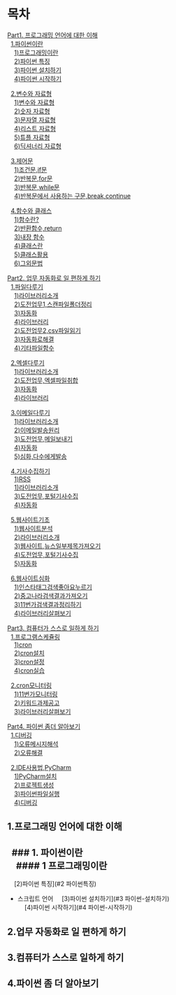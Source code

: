 # 목차 
[Part1. 프로그래밍 언어에 대한 이해](#1.프로그래밍-언어에-대한-이해)  
&nbsp;&nbsp;[1.파이썬이란](#1.-파이썬이란)   
&nbsp;&nbsp;&nbsp;&nbsp;[1)프로그래밍이란](#1-프로그래밍이란)   
&nbsp;&nbsp;&nbsp;&nbsp;[2)파이썬 특징](#2-파이썬특징)   
&nbsp;&nbsp;&nbsp;&nbsp;[3)파이썬 설치하기](#3-파이썬-설치하기)   
&nbsp;&nbsp;&nbsp;&nbsp;[4)파이썬 시작하기](#4-파이썬-시작하기)    

&nbsp;&nbsp;[2.변수와 자료형](#2.-변수와-자료형)   
&nbsp;&nbsp;&nbsp;&nbsp;[1)변수와 자료형](#1-변수와-자료형)   
&nbsp;&nbsp;&nbsp;&nbsp;[2)숫자 자료형](#2-숫자-자료형)   
&nbsp;&nbsp;&nbsp;&nbsp;[3)문자열 자료형](#3-문자열-자료형)   
&nbsp;&nbsp;&nbsp;&nbsp;[4)리스트 자료형](#4-리스트-자료형)   
&nbsp;&nbsp;&nbsp;&nbsp;[5)튜플 자료형](#5-튜플-자료형)   
&nbsp;&nbsp;&nbsp;&nbsp;[6)딕셔너리 자료형](#6-딕셔너리-자료형)   

&nbsp;&nbsp;[3.제어문](#3.-제어문)   
&nbsp;&nbsp;&nbsp;&nbsp;[1)조건문,if문](#1-조건문,if문)   
&nbsp;&nbsp;&nbsp;&nbsp;[2)반복문,for문](#2-반복문,for문)   
&nbsp;&nbsp;&nbsp;&nbsp;[3)반복문,while문](#3-반복문,while문)   
&nbsp;&nbsp;&nbsp;&nbsp;[4)반복문에서 사용하는 구문,break,continue](#4-반복문에서-사용하는-구문,break,continue)   

&nbsp;&nbsp;[4.함수와 클래스](#4.-함수와-클래스)   
&nbsp;&nbsp;&nbsp;&nbsp;[1)함수란?](#1-함수란?)   
&nbsp;&nbsp;&nbsp;&nbsp;[2)반환함수,return](#2-반환함수,return)   
&nbsp;&nbsp;&nbsp;&nbsp;[3)내장 함수](#3-내장-함수)   
&nbsp;&nbsp;&nbsp;&nbsp;[4)클래스란](#4-클래스란)   
&nbsp;&nbsp;&nbsp;&nbsp;[5)클래스활용](#5-클래스활용)   
&nbsp;&nbsp;&nbsp;&nbsp;[6)그외문법](#6-그외문법)   

[Part2. 업무 자동화로 일 편하게 하기](#2.업무-자동화로-일-편하게-하기)   
&nbsp;&nbsp;[1.파일다루기](#1.-파일다루기)   
&nbsp;&nbsp;&nbsp;&nbsp;[1)라이브러리소개](#1-라이브러리소개)   
&nbsp;&nbsp;&nbsp;&nbsp;[2)도전업무1,스캔파일폴더정리](#2-도전업무1,스캔파일폴더정리)   
&nbsp;&nbsp;&nbsp;&nbsp;[3)자동화](#3-자동화)   
&nbsp;&nbsp;&nbsp;&nbsp;[4)라이브러리](#4-라이브러리)   
&nbsp;&nbsp;&nbsp;&nbsp;[2)도전업무2,csv파일읽기](#2-도전업무2,csv파일읽기)   
&nbsp;&nbsp;&nbsp;&nbsp;[3)자동화로해결](#3-자동화로해결)   
&nbsp;&nbsp;&nbsp;&nbsp;[4)기타파일함수](#4-기타파일함수) 

&nbsp;&nbsp;[2.엑셀다루기](#2.-엑셀다루기)   
&nbsp;&nbsp;&nbsp;&nbsp;[1)라이브러리소개](#1-라이브러리소개)   
&nbsp;&nbsp;&nbsp;&nbsp;[2)도전업무,엑셀파일취합](#2-도전업무,엑셀파일취합)   
&nbsp;&nbsp;&nbsp;&nbsp;[3)자동화](#3-자동화)   
&nbsp;&nbsp;&nbsp;&nbsp;[4)라이브러리](#4-라이브러리)    

&nbsp;&nbsp;[3.이메일다루기](#3.-이메일다루기)   
&nbsp;&nbsp;&nbsp;&nbsp;[1)라이브러리소개](#1-라이브러리소개)   
&nbsp;&nbsp;&nbsp;&nbsp;[2)이메일발송원리](#2-이메일발송원리)   
&nbsp;&nbsp;&nbsp;&nbsp;[3)도전업무,메일보내기](#3-도전업무,메일보내기)   
&nbsp;&nbsp;&nbsp;&nbsp;[4)자동화](#4-자동화)   
&nbsp;&nbsp;&nbsp;&nbsp;[5)심화,다수에게발송](#5-심화,다수에게발송)    

&nbsp;&nbsp;[4.기사수집하기](#4.-기사수집하기)   
&nbsp;&nbsp;&nbsp;&nbsp;[1)RSS](#1-RSS)   
&nbsp;&nbsp;&nbsp;&nbsp;[1)라이브러리소개](#1-라이브러리소개)    
&nbsp;&nbsp;&nbsp;&nbsp;[3)도전업무,포털기사수집](#3-도전업무,포털기사수집)   
&nbsp;&nbsp;&nbsp;&nbsp;[4)자동화](#4-자동화)     

&nbsp;&nbsp;[5.웹사이트기초](#5.-웹사이트기초)   
&nbsp;&nbsp;&nbsp;&nbsp;[1)웹사이트분석](#1-웹사이트분석)   
&nbsp;&nbsp;&nbsp;&nbsp;[2)라이브러리소개](#2-라이브러리소개)    
&nbsp;&nbsp;&nbsp;&nbsp;[3)웹사이트,뉴스일부제목가져오기](#3-웹사이트,뉴스일부제목가져오기)    
&nbsp;&nbsp;&nbsp;&nbsp;[4)도전업무,포털기사수집](#4-도전업무,포털기사수집)   
&nbsp;&nbsp;&nbsp;&nbsp;[5)자동화](#5-자동화)     

&nbsp;&nbsp;[6.웹사이트심화](#6.-웹사이트심화)   
&nbsp;&nbsp;&nbsp;&nbsp;[1)인스타태그검색좋아요누르기](#1-인스타태그검색좋아요누르기)   
&nbsp;&nbsp;&nbsp;&nbsp;[2)중고나라검색결과가져오기](#2-중고나라검색결과가져오기)    
&nbsp;&nbsp;&nbsp;&nbsp;[3)11번가검색결과정리하기](#3-11번가검색결과정리하기)      
&nbsp;&nbsp;&nbsp;&nbsp;[4)라이브러리살펴보기](#4-라이브러리살펴보기)     

[Part3. 컴퓨터가 스스로 일하게 하기](#3.컴퓨터가-스스로-일하게-하기)     
&nbsp;&nbsp;[1.프로그램스케쥴링](#1.-프로그램스케쥴링)   
&nbsp;&nbsp;&nbsp;&nbsp;[1)cron](#1-cron)   
&nbsp;&nbsp;&nbsp;&nbsp;[2)cron설치](#2-cron설치)   
&nbsp;&nbsp;&nbsp;&nbsp;[3)cron설정](#3-cron설정)   
&nbsp;&nbsp;&nbsp;&nbsp;[4)cron실습](#4-cron실습)    

&nbsp;&nbsp;[2.cron모니터링](#2.-cron모니터링)   
&nbsp;&nbsp;&nbsp;&nbsp;[1)11번가모니터링](#1-11번가모니터링)   
&nbsp;&nbsp;&nbsp;&nbsp;[2)키워드과제공고](#2-키워드과제공고)   
&nbsp;&nbsp;&nbsp;&nbsp;[3)라이브러리살펴보기](#3-라이브러리살펴보기)    

[Part4. 파이썬 좀더 알아보기](#4.파이썬-좀-더-알아보기)    
&nbsp;&nbsp;[1.디버깅](#1.-디버깅)   
&nbsp;&nbsp;&nbsp;&nbsp;[1)오류메시지해석](#1-오류메시지해석)   
&nbsp;&nbsp;&nbsp;&nbsp;[2)오류해결](#2-오류해결)   

&nbsp;&nbsp;[2.IDE사용법,PyCharm](#2.-IDE사용법,PyCharm)   
&nbsp;&nbsp;&nbsp;&nbsp;[1)PyCharm설치](#1-PyCharm설치)   
&nbsp;&nbsp;&nbsp;&nbsp;[2)프로젝트생성](#2-프로젝트생성)   
&nbsp;&nbsp;&nbsp;&nbsp;[3)파이썬파일실행](#3-파이썬파일실행)     
&nbsp;&nbsp;&nbsp;&nbsp;[4)디버깅](#4-디버깅)    


## 1.프로그래밍 언어에 대한 이해    
&nbsp;&nbsp;### 1. 파이썬이란    
&nbsp;&nbsp;&nbsp;&nbsp;#### 1 프로그래밍이란   
  - 
&nbsp;&nbsp;&nbsp;&nbsp;[2)파이썬 특징](#2 파이썬특징)   
  - 스크립트 언어 
&nbsp;&nbsp;&nbsp;&nbsp;[3)파이썬 설치하기](#3 파이썬-설치하기)   
&nbsp;&nbsp;&nbsp;&nbsp;[4)파이썬 시작하기](#4 파이썬-시작하기)  


## 2.업무 자동화로 일 편하게 하기
## 3.컴퓨터가 스스로 일하게 하기
## 4.파이썬 좀 더 알아보기




